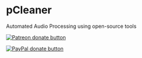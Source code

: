 # pCleaner
Automated Audio Processing using open-source tools

<p><a href="https://patreon.com/pCleaner" title="Donate to this project using Patreon" rel="nofollow"><img src="https://camo.githubusercontent.com/6446a7907a4d4f8de024ec85750feb07d7914658/68747470733a2f2f696d672e736869656c64732e696f2f62616467652f70617472656f6e2d646f6e6174652d79656c6c6f772e737667" alt="Patreon donate button" data-canonical-src="https://img.shields.io/badge/patreon-donate-yellow.svg" style="max-width:100%;"></a>
  
<a href="paypal.me/BDeriso" title="Donate to this project using Paypal" rel="nofollow"><img src="https://camo.githubusercontent.com/11b2f47d7b4af17ef3a803f57c37de3ac82ac039/68747470733a2f2f696d672e736869656c64732e696f2f62616467652f70617970616c2d646f6e6174652d79656c6c6f772e737667" alt="PayPal donate button" data-canonical-src="https://img.shields.io/badge/paypal-donate-yellow.svg" style="max-width:100%;"></a><p>
  
